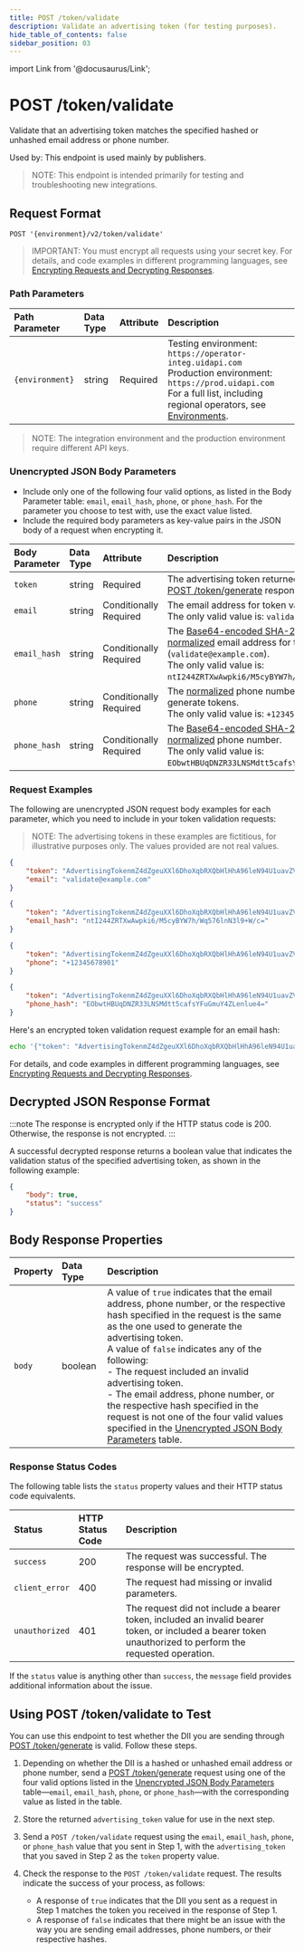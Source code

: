 ```yaml
---
title: POST /token/validate
description: Validate an advertising token (for testing purposes). 
hide_table_of_contents: false
sidebar_position: 03
---
```


import Link from '@docusaurus/Link';

# POST /token/validate
Validate that an advertising token matches the specified hashed or unhashed email address or phone number. 

Used by: This endpoint is used mainly by publishers.

>NOTE: This endpoint is intended primarily for testing and troubleshooting new integrations.

## Request Format 

`POST '{environment}/v2/token/validate'`

>IMPORTANT: You must encrypt all requests using your secret key. For details, and code examples in different programming languages, see [Encrypting Requests and Decrypting Responses](../getting-started/gs-encryption-decryption.md).


### Path Parameters

| Path Parameter | Data Type | Attribute | Description |
| :--- | :--- | :--- | :--- |
| `{environment}` | string | Required | Testing environment: `https://operator-integ.uidapi.com`<br/>Production environment: `https://prod.uidapi.com`<br/>For a full list, including regional operators, see [Environments](../getting-started/gs-environments.md). |

>NOTE: The integration environment and the production environment require different <Link href="../ref-info/glossary-uid#gl-api-key">API keys</Link>.


### Unencrypted JSON Body Parameters

- Include only one of the following four valid options, as listed in the Body Parameter table: `email`, `email_hash`, `phone`, or `phone_hash`. For the parameter you choose to test with, use the exact value listed. 
- Include the required body parameters as key-value pairs in the JSON body of a request when encrypting it.

| Body Parameter | Data Type | Attribute | Description |
| :--- | :--- | :--- | :--- |
| `token` | string | Required | The advertising token returned by the [POST&nbsp;/token/generate](post-token-generate.md) response. |
| `email` | string | Conditionally Required | The email address for token validation.<br/>The only valid value is: `validate@example.com`. |
| `email_hash` | string | Conditionally Required | The [Base64-encoded SHA-256](../getting-started/gs-normalization-encoding.md#email-address-hash-encoding) hash of the [normalized](../getting-started/gs-normalization-encoding.md#email-address-normalization) email address for token validation (`validate@example.com`).<br/>The only valid value is: `ntI244ZRTXwAwpki6/M5cyBYW7h/Wq576lnN3l9+W/c=`. |
| `phone` | string | Conditionally Required | The [normalized](../getting-started/gs-normalization-encoding.md#phone-number-normalization) phone number for which to generate tokens.<br/>The only valid value is: `+12345678901`. |
| `phone_hash` | string | Conditionally Required | The [Base64-encoded SHA-256](../getting-started/gs-normalization-encoding.md#phone-number-hash-encoding) hash of a [normalized](../getting-started/gs-normalization-encoding.md#phone-number-normalization) phone number.<br/>The only valid value is: `EObwtHBUqDNZR33LNSMdtt5cafsYFuGmuY4ZLenlue4=`. |

### Request Examples

The following are unencrypted JSON request body examples for each parameter, which you need to include in your token validation requests:

>NOTE: The advertising tokens in these examples are fictitious, for illustrative purposes only. The values provided are not real values.

```json
{
    "token": "AdvertisingTokenmZ4dZgeuXXl6DhoXqbRXQbHlHhA96leN94U1uavZVspwKXlfWETZ3b%2FbesPFFvJxNLLySg4QEYHUAiyUrNncgnm7ppu0mi6wU2CW6hssiuEkKfstbo9XWgRUbWNTM%2BewMzXXM8G9j8Q%3D",
    "email": "validate@example.com"
}
```
```json
{
    "token": "AdvertisingTokenmZ4dZgeuXXl6DhoXqbRXQbHlHhA96leN94U1uavZVspwKXlfWETZ3b%2FbesPFFvJxNLLySg4QEYHUAiyUrNncgnm7ppu0mi6wU2CW6hssiuEkKfstbo9XWgRUbWNTM%2BewMzXXM8G9j8Q%3D",
    "email_hash": "ntI244ZRTXwAwpki6/M5cyBYW7h/Wq576lnN3l9+W/c="
}
```
```json
{
    "token": "AdvertisingTokenmZ4dZgeuXXl6DhoXqbRXQbHlHhA96leN94U1uavZVspwKXlfWETZ3b%2FbesPFFvJxNLLySg4QEYHUAiyUrNncgnm7ppu0mi6wU2CW6hssiuEkKfstbo9XWgRUbWNTM%2BewMzXXM8G9j8Q%3D",
    "phone": "+12345678901"
}
```
```json
{
    "token": "AdvertisingTokenmZ4dZgeuXXl6DhoXqbRXQbHlHhA96leN94U1uavZVspwKXlfWETZ3b%2FbesPFFvJxNLLySg4QEYHUAiyUrNncgnm7ppu0mi6wU2CW6hssiuEkKfstbo9XWgRUbWNTM%2BewMzXXM8G9j8Q%3D",
    "phone_hash": "EObwtHBUqDNZR33LNSMdtt5cafsYFuGmuY4ZLenlue4="
}
```

Here's an encrypted token validation request example for an email hash:

```sh
echo '{"token": "AdvertisingTokenmZ4dZgeuXXl6DhoXqbRXQbHlHhA96leN94U1uavZVspwKXlfWETZ3b%2FbesPFFvJxNLLySg4QEYHUAiyUrNncgnm7ppu0mi6wU2CW6hssiuEkKfstbo9XWgRUbWNTM%2BewMzXXM8G9j8Q%3D", "email_hash": "LdhtUlMQ58ZZy5YUqGPRQw5xUMS5dXG5ocJHYJHbAKI="}' | python3 uid2_request.py https://prod.uidapi.com/v2/token/validate [Your-Client-API-Key] [Your-Client-Secret]
```

For details, and code examples in different programming languages, see [Encrypting Requests and Decrypting Responses](../getting-started/gs-encryption-decryption.md).

## Decrypted JSON Response Format

:::note
The response is encrypted only if the HTTP status code is 200. Otherwise, the response is not encrypted.
:::

A successful decrypted response returns a boolean value that indicates the validation status of the specified advertising token, as shown in the following example: 

```json
{
    "body": true,
    "status": "success"
}
```

## Body Response Properties

| Property | Data Type | Description |
| :--- | :--- | :--- |
| `body` | boolean | A value of `true` indicates that the email address, phone number, or the respective hash specified in the request is the same as the one used to generate the advertising token.<br/>A value of `false` indicates any of the following:<br/>- The request included an invalid advertising token.<br/>- The email address, phone number, or the respective hash specified in the request is not one of the four valid values specified in the [Unencrypted JSON Body Parameters](#unencrypted-json-body-parameters) table. |

### Response Status Codes

The following table lists the `status` property values and their HTTP status code equivalents.

| Status | HTTP Status Code | Description |
| :--- | :--- | :--- |
| `success` | 200 | The request was successful. The response will be encrypted. |
| `client_error` | 400 | The request had missing or invalid parameters.|
| `unauthorized` | 401 | The request did not include a bearer token, included an invalid bearer token, or included a bearer token unauthorized to perform the requested operation. |

If the `status` value is anything other than `success`, the `message` field provides additional information about the issue.

## Using POST /token/validate to Test

You can use this endpoint to test whether the <Link href="../ref-info/glossary-uid#gl-dii">DII</Link> you are sending through [POST&nbsp;/token/generate](../endpoints/post-token-generate.md) is valid. Follow these steps.

1. Depending on whether the DII is a hashed or unhashed email address or phone number, send a [POST&nbsp;/token/generate](../endpoints/post-token-generate.md) request using one of the four valid options listed in the [Unencrypted JSON Body Parameters](#unencrypted-json-body-parameters) table&#8212;`email`, `email_hash`, `phone`, or `phone_hash`&#8212;with the corresponding value as listed in the table.

2. Store the returned `advertising_token` value for use in the next step.
3. Send a `POST /token/validate` request using the `email`, `email_hash`, `phone`, or `phone_hash` value that you sent in Step 1, with the `advertising_token` that you saved in Step 2 as the `token` property value.
4. Check the response to the `POST /token/validate` request. The results indicate the success of your process, as follows: 
    - A response of `true` indicates that the DII you sent as a request in Step 1 matches the token you received in the response of Step 1. 
    - A response of `false` indicates that there might be an issue with the way you are sending email addresses, phone numbers, or their respective hashes.
